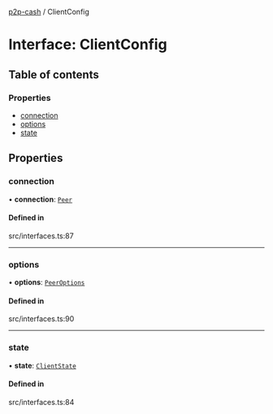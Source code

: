 [p2p-cash](../README.md) / ClientConfig

# Interface: ClientConfig

## Table of contents

### Properties

- [connection](ClientConfig.md#connection)
- [options](ClientConfig.md#options)
- [state](ClientConfig.md#state)

## Properties

### connection

• **connection**: [`Peer`](../classes/Peer.md)

#### Defined in

src/interfaces.ts:87

___

### options

• **options**: [`PeerOptions`](PeerOptions.md)

#### Defined in

src/interfaces.ts:90

___

### state

• **state**: [`ClientState`](../enums/ClientState.md)

#### Defined in

src/interfaces.ts:84

